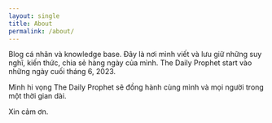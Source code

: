 ```yaml
---
layout: single
title: About
permalink: /about/
---
```


Blog cá nhân và knowledge base. Đây là nơi mình viết và lưu giữ những suy nghĩ, kiến thức, chia sẻ hàng ngày của mình. The Daily Prophet start vào những ngày cuối tháng 6, 2023. 

Mình hi vọng The Daily Prophet sẽ đồng hành cùng mình và mọi người trong một thời gian dài.

Xin cảm ơn.

<!-- This is the base Jekyll theme. You can find out more info about customizing your Jekyll theme, as well as basic Jekyll usage documentation at [jekyllrb.com](https://jekyllrb.com/) -->

<!-- You can find the source code for Minima at GitHub:
[jekyll][jekyll-organization] /
[minima](https://github.com/jekyll/minima)

You can find the source code for Jekyll at GitHub:
[jekyll][jekyll-organization] /
[jekyll](https://github.com/jekyll/jekyll) -->


<!-- [jekyll-organization]: https://github.com/jekyll -->
